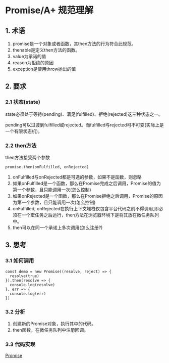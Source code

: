 # Promise/A+ 规范理解
##  1. 术语
1. promise是一个对象或者函数，其then方法的行为符合此规范。
1. thenable是定义then方法的函数。
2. value为承诺的值
3. reason为拒绝的原因
4. exception是使用throw抛出的值

## 2. 要求
### 2.1 状态(state)
state必须处于等待(pending)、满足(fulfilled)、拒绝(rejected)这三种状态之一。

pending可以过渡到fulfilled或rejected。而fulfilled与rejected可不可变(实际上是一个有限状态机)。

### 2.2 then方法
then方法接受两个参数
```
promise.then(onFulfilled, onRejected)
```
1. onFulfilled与onRejected都是可选的参数，如果不是函数，则忽略
2. 如果onFulfilled是一个函数，那么在Promise完成之后调用，Promise的值为第一个参数，且只能调用一次(怎么控制)
3. 如果onRejected是一个函数，那么在Promise拒绝之后调用，Promise的原因为第一个参数，且只能调用一次(怎么控制)
4. onFulfilled, onRejected在执行上下文堆栈仅包含平台代码之前不得调用,即必须在一个宏任务之后运行，then方法在浏览器环境下是将其放在微任务队列中。
5. then可以在同一个承诺上多次调用(怎么注册?)

## 3. 思考
### 3.1 如何调用
```
const demo = new Promise((resolve, reject) => {
  resolve(true)
}).then(resolve => {
  console.log(resolve)
}, err => {
  console.log(err)
})
```
### 3.2 分析
1. 创建新的Promise对象，执行其中的代码。
2. then函数，在微任务队列中注册回调。

### 3.3 代码实现
[Promise](https://github.com/flycsqaq/promise-ts)